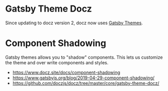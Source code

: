 # Gatsby Theme Docz

Since updating to docz version 2, docz now uses
[Gatsby Themes](https://www.gatsbyjs.org/docs/themes/).

# Component Shadowing

Gatsby themes allows you to "shadow" components. This lets us customize the
theme and over write components and styles.

- https://www.docz.site/docs/component-shadowing
- https://www.gatsbyjs.org/blog/2019-04-29-component-shadowing/
- https://github.com/doczjs/docz/tree/master/core/gatsby-theme-docz/
